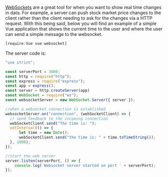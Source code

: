 [WebSockets](/tutorials/node/websockets) are a great tool for when you want to show real time changes in data.
For example, a server can push stock market price changes to the client rather than the client needing to ask for the changes via a HTTP request.
With this being said, below you will find an example of a simple Vue application that shows the current time to the user and where
the user can send a simple message to the websocket.

```javascript
[require:Vue vue-websocket]
```

The server code is:

```javascript
"use strict";

const serverPort = 3000;
const http = require("http");
const express = require("express");
const app = express();
const server = http.createServer(app)
const WebSocket = require("ws");
const websocketServer = new WebSocket.Server({ server });

//when a websocket connection is established
websocketServer.on("connection", (webSocketClient) => {
  // send feedback to the incoming connection
  webSocketClient.send("The time is: ");
  setInterval(() => {
      let time = new Date();
      webSocketClient.send("the time is: " + time.toTimeString());
  }, 1000);
});

//start the web server
server.listen(serverPort, () => {
    console.log(`Websocket server started on port ` + serverPort);
});
```
